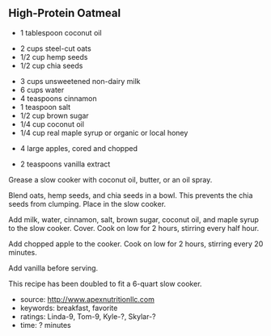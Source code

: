High-Protein Oatmeal
--------------------

- 1 tablespoon coconut oil
<!-- -->
- 2 cups steel-cut oats
- 1/2 cup hemp seeds
- 1/2 cup chia seeds
<!-- -->
- 3 cups unsweetened non-dairy milk
- 6 cups water
- 4 teaspoons cinnamon
- 1 teaspoon salt
- 1/2 cup brown sugar
- 1/4 cup coconut oil
- 1/4 cup real maple syrup or organic or local honey
<!-- -->
- 4 large apples, cored and chopped
<!-- -->
- 2 teaspoons vanilla extract

Grease a slow cooker with coconut oil, butter, or an oil spray.

Blend oats, hemp seeds, and chia seeds in a bowl.  This prevents the
chia seeds from clumping.  Place in the slow cooker.

Add milk, water, cinnamon, salt, brown sugar, coconut oil, and maple
syrup to the slow cooker.  Cover.  Cook on low for 2 hours, stirring
every half hour.

Add chopped apple to the cooker.  Cook on low for 2 hours, stirring
every 20 minutes.

Add vanilla before serving.

This recipe has been doubled to fit a 6-quart slow cooker.

- source: http://www.apexnutritionllc.com
- keywords: breakfast, favorite
- ratings: Linda-9, Tom-9, Kyle-?, Skylar-?
- time: ? minutes
